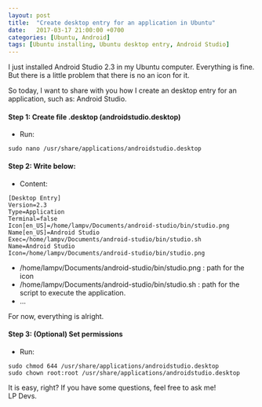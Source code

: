 ```yaml
---
layout: post
title:  "Create desktop entry for an application in Ubuntu"
date:   2017-03-17 21:00:00 +0700
categories: [Ubuntu, Android]
tags: [Ubuntu installing, Ubuntu desktop entry, Android Studio]
---
```


I just installed Android Studio 2.3 in my Ubuntu computer. Everything is fine. But there is a little problem that there is no an icon for it.

So today, I want to share with you how I create an desktop entry for an application, such as: Android Studio. 

#### Step 1: Create file <yourfilename>.desktop (androidstudio.desktop)
  
  * Run:
  ```
  sudo nano /usr/share/applications/androidstudio.desktop
  ```
  
#### Step 2: Write below:
  
  * Content:
  ```
  [Desktop Entry]
  Version=2.3
  Type=Application
  Terminal=false
  Icon[en_US]=/home/lampv/Documents/android-studio/bin/studio.png
  Name[en_US]=Android Studio
  Exec=/home/lampv/Documents/android-studio/bin/studio.sh
  Name=Android Studio
  Icon=/home/lampv/Documents/android-studio/bin/studio.png
  ```
  
  * /home/lampv/Documents/android-studio/bin/studio.png : path for the icon
  * /home/lampv/Documents/android-studio/bin/studio.sh : path for the script to execute the application.
  * ...
  
  For now, everything is alright.

#### Step 3: (Optional) Set permissions

  * Run:
  ```
  sudo chmod 644 /usr/share/applications/androidstudio.desktop
  sudo chown root:root /usr/share/applications/androidstudio.desktop
  ```
  
It is easy, right? If you have some questions, feel free to ask me! <br />LP Devs.
